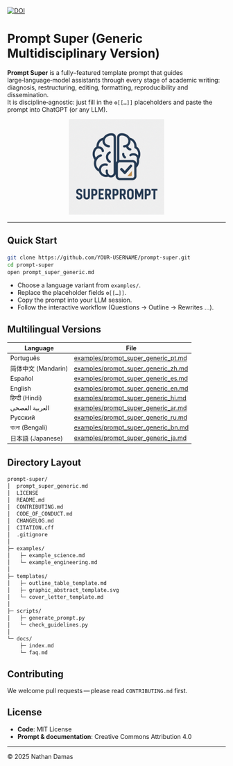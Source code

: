 [![DOI](https://zenodo.org/badge/968695322.svg)](https://doi.org/10.5281/zenodo.15242949)

# Prompt Super (Generic Multidisciplinary Version)

**Prompt Super** is a fully–featured template prompt that guides large‑language‑model
assistants through every stage of academic writing: diagnosis, restructuring,
editing, formatting, reproducibility and dissemination.  
It is discipline‑agnostic: just fill in the `⚙️[[…]]` placeholders and paste
the prompt into ChatGPT (or any LLM).

<p align="center">
  <img src="templates/logo_prompt_super.png" width="220" alt="Prompt Super logo"/>
  </p>

---

## Quick Start

```bash
git clone https://github.com/YOUR-USERNAME/prompt-super.git
cd prompt-super
open prompt_super_generic.md
```

* Choose a language variant from `examples/`.
* Replace the placeholder fields `⚙️[[…]]`.
* Copy the prompt into your LLM session.
* Follow the interactive workflow (Questions → Outline → Rewrites …).

## Multilingual Versions

| Language | File |
|----------|------|
| Português | [examples/prompt_super_generic_pt.md](examples/prompt_super_generic_pt.md) |
| 简体中文 (Mandarin) | [examples/prompt_super_generic_zh.md](examples/prompt_super_generic_zh.md) |
| Español | [examples/prompt_super_generic_es.md](examples/prompt_super_generic_es.md) |
| English | [examples/prompt_super_generic_en.md](examples/prompt_super_generic_en.md) |
| हिन्दी (Hindi) | [examples/prompt_super_generic_hi.md](examples/prompt_super_generic_hi.md) |
| العربية الفصحى | [examples/prompt_super_generic_ar.md](examples/prompt_super_generic_ar.md) |
| Русский | [examples/prompt_super_generic_ru.md](examples/prompt_super_generic_ru.md) |
| বাংলা (Bengali) | [examples/prompt_super_generic_bn.md](examples/prompt_super_generic_bn.md) |
| 日本語 (Japanese) | [examples/prompt_super_generic_ja.md](examples/prompt_super_generic_ja.md) |

## Directory Layout

```
prompt-super/
│  prompt_super_generic.md
│  LICENSE
│  README.md
│  CONTRIBUTING.md
│  CODE_OF_CONDUCT.md
│  CHANGELOG.md
│  CITATION.cff
│  .gitignore
│
├─ examples/
│   ├─ example_science.md
│   └─ example_engineering.md
│
├─ templates/
│   ├─ outline_table_template.md
│   ├─ graphic_abstract_template.svg
│   └─ cover_letter_template.md
│
├─ scripts/
│   ├─ generate_prompt.py
│   └─ check_guidelines.py
│
└─ docs/
    ├─ index.md
    └─ faq.md
```

## Contributing

We welcome pull requests — please read `CONTRIBUTING.md` first.

## License

* **Code**: MIT License  
* **Prompt & documentation**: Creative Commons Attribution 4.0

---

© 2025 Nathan Damas

